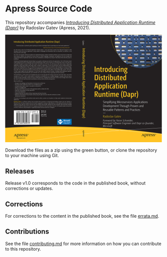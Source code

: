 # Apress Source Code

This repository accompanies [*Introducing Distributed Application Runtime (Dapr)*](https://www.apress.com/gp/book/9781484269978) by Radoslav Gatev (Apress, 2021).

![Cover image](9781484269978.jpg)

Download the files as a zip using the green button, or clone the repository to your machine using Git.

## Releases

Release v1.0 corresponds to the code in the published book, without corrections or updates.

## Corrections

For corrections to the content in the published book, see the file [errata.md](errata.md).

## Contributions

See the file [contributing.md](contributing.md) for more information on how you can contribute to this repository.
